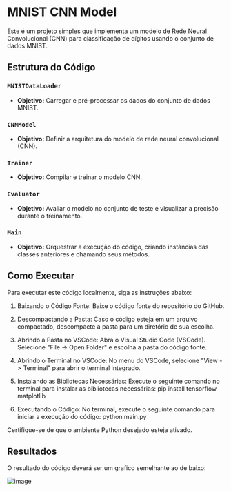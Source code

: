 # MNIST CNN Model

Este é um projeto simples que implementa um modelo de Rede Neural Convolucional (CNN) para classificação de dígitos usando o conjunto de dados MNIST.

## Estrutura do Código

### `MNISTDataLoader`
- **Objetivo:** Carregar e pré-processar os dados do conjunto de dados MNIST.

### `CNNModel`
- **Objetivo:** Definir a arquitetura do modelo de rede neural convolucional (CNN).

### `Trainer`
- **Objetivo:** Compilar e treinar o modelo CNN.

### `Evaluator`
- **Objetivo:** Avaliar o modelo no conjunto de teste e visualizar a precisão durante o treinamento.

### `Main`
- **Objetivo:** Orquestrar a execução do código, criando instâncias das classes anteriores e chamando seus métodos.

## Como Executar

Para executar este código localmente, siga as instruções abaixo:

1. Baixando o Código Fonte:
Baixe o código fonte do repositório do GitHub.

2. Descompactando a Pasta:
Caso o código esteja em um arquivo compactado, descompacte a pasta para um diretório de sua escolha.

3. Abrindo a Pasta no VSCode:
Abra o Visual Studio Code (VSCode).
Selecione "File -> Open Folder" e escolha a pasta do código fonte.

4. Abrindo o Terminal no VSCode:
No menu do VSCode, selecione "View -> Terminal" para abrir o terminal integrado.

5. Instalando as Bibliotecas Necessárias:
Execute o seguinte comando no terminal para instalar as bibliotecas necessárias: pip install tensorflow matplotlib

6. Executando o Código:
No terminal, execute o seguinte comando para iniciar a execução do código: python main.py

Certifique-se de que o ambiente Python desejado esteja ativado.
## Resultados

O resultado do código deverá ser um grafico semelhante ao de baixo:

![image](https://github.com/Tetsu-Tetsuya/Desafio-MNIST-classificador/assets/61243910/e5e7bee6-c551-4eb0-8b46-63d659d64438)



